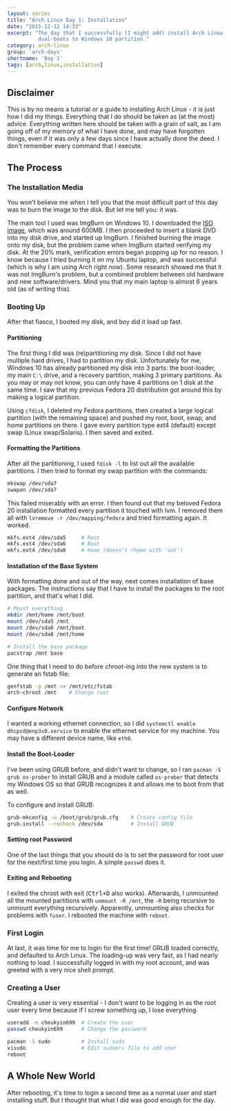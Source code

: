 ```yaml
---
layout: series
title: "Arch Linux Day 1: Installation"
date: "2015-12-12 14:33"
excerpt: "The day that I successfully (I might add) install Arch Linux that
          dual-boots to Windows 10 partition."
category: arch-linux
group: 'arch-days'
shortname: 'Day 1'
tags: [arch,linux,installation]
---
```


## Disclaimer

This is by no means a tutorial or a guide to installing Arch Linux - it is just
how I did my things. Everything that I do should be taken as (at the most)
advice. Everything written here should be taken with a grain of salt, as I am
going off of my memory of what I have done, and may have forgotten things, even
if it was only a few days since I have actually done the deed. I don't remember
every command that I execute.

## The Process

### The Installation Media

You won't believe me when I tell you that the most difficult part of this day
was to burn the image to the disk. But let me tell you: it was.

The main tool I used was ImgBurn on Windows 10. I downloaded the
[ISO image][iso], which was around 600MB. I then proceeded to insert a blank
DVD into my disk drive, and started up ImgBurn. I finished burning the image
onto my disk, but the problem came when ImgBurn started verifying my disk.
At the 20% mark, verification errors began popping up for no reason. I know
because I tried burning it on my Ubuntu laptop, and was successful (which is
why I am using Arch right now). Some research showed me that it was not
ImgBurn's problem, but a combined problem between old hardware and new
software/drivers. Mind you that my main laptop is almost 6 years old (as of
writing this).

### Booting Up

After that fiasco, I booted my disk, and boy did it load up fast.

#### Partitioning

The first thing I did was (re)partitioning my disk. Since I did not have
multiple hard drives, I had to partition my disk. Unfortunately for me,
Windows 10 has already partitioned my disk into 3 parts: the boot-loader,
my main `C:\` drive, and a recovery partition, making 3 primary partitions. As
you may or may not know, you can only have 4 partitions on 1 disk at the same
time. I saw that my previous Fedora 20 distribution got around this by making
a logical partition.

Using `cfdisk`, I deleted my Fedora partitions, then created a large logical
partition (with the remaining space) and pushed my root, boot, swap, and home
partitions on there. I gave every partition type ext4 (default) except swap
(Linux swap/Solaris). I then saved and exited.

#### Formatting the Partitions

After all the partitioning, I used `fdisk -l` to list out all the available
partitions. I then tried to format my swap partition with the commands:

``` sh
mkswap /dev/sda7
swapon /dev/sda7
```

This failed miserably with an error. I then found out that my beloved Fedora 20
installation formatted every partition it touched with lvm. I removed them all
with `lvremove -r /dev/mapping/fedora` and tried formatting again. It worked.

``` sh
mkfs.ext4 /dev/sda5     # Root
mkfs.ext4 /dev/sda6     # Boot
mkfs.ext4 /dev/sda8     # Home (doesn't rhyme with 'oot')
```

#### Installation of the Base System

With formatting done and out of the way, next comes installation of base
packages. The instructions say that I have to install the packages to the
root partition, and that's what I did.

``` sh
# Mount everything
mkdir /mnt/home /mnt/boot
mount /dev/sda5 /mnt
mount /dev/sda6 /mnt/boot
mount /dev/sda8 /mnt/home

# Install the base package
pacstrap /mnt base
```

One thing that I need to do before chroot-ing into the new system is to generate
an fstab file:

``` sh
genfstab -p /mnt >> /mnt/etc/fstab
arch-chroot /mnt    # Change root
```

#### Configure Network

I wanted a working ethernet connection, so I did `systemctl enable
dhcpcd@enp3s0.service` to enable the ethernet service for my machine. You may
have a different device name, like `eth0`.

#### Install the Boot-Loader

I've been using GRUB before, and didn't want to change, so I ran `pacman -S
grub os-prober` to install GRUB and a module called `os-prober` that detects
my Windows OS so that GRUB recognizes it and allows me to boot from that as
well.

To configure and install GRUB:

``` sh
grub-mkconfig -o /boot/grub/grub.cfg    # Create config file
grub-install --recheck /dev/sda         # Install GRUB
```

#### Setting root Password

One of the last things that you should do is to set the password for root user
for the next/first time you login. A simple `passwd` does it.

#### Exiting and Rebooting

I exited the chroot with exit (<kbd>Ctrl+D</kbd> also works). Afterwards, I
unmounted all the mounted partitions with `unmount -R /mnt`, the `-R` being
recursive to unmount everything recursively. Apparently, unmounting also
checks for problems with `fuser`. I rebooted the machine with `reboot`.

### First Login

At last, it was time for me to login for the first time! GRUB loaded correctly,
and defaulted to Arch Linux. The loading-up was very fast, as I had nearly
nothing to load. I successfully logged in with my root account, and was greeted
with a very nice shell prompt.

### Creating a User

Creating a user is very essential - I don't want to be logging in as the root
user every time because if I screw something up, I lose everything.

``` sh
useradd -m cheukyin699  # Create the user
passwd cheukyin699      # Change the password

pacman -S sudo          # Install sudo
visudo                  # Edit sudoers file to add user
reboot
```

## A Whole New World

After rebooting, it's time to login a second time as a normal user and start
installing stuff. But I thought that what I did was good enough for the day.

[iso]: https://www.archlinux.org/download/
